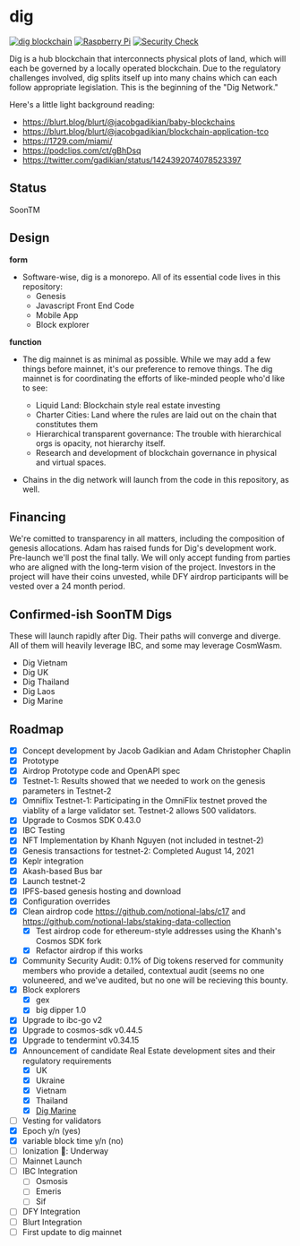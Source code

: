 # dig

[![dig blockchain](https://github.com/notional-labs/dig/actions/workflows/build.yml/badge.svg)](https://github.com/notional-labs/dig/actions/workflows/build.yml)
[![Raspberry Pi](https://github.com/notional-labs/dig/actions/workflows/pi.yml/badge.svg)](https://github.com/notional-labs/dig/actions/workflows/pi.yml)
[![Security Check](https://github.com/notional-labs/dig/actions/workflows/codeql-analysis.yml/badge.svg)](https://github.com/notional-labs/dig/actions/workflows/codeql-analysis.yml)

Dig is a hub blockchain that interconnects physical plots of land, which will each be governed by a locally operated blockchain.  Due to the regulatory challenges involved, dig splits itself up into many chains which can each follow appropriate legislation.  This is the beginning of the "Dig Network."


Here's a little light background reading:

* https://blurt.blog/blurt/@jacobgadikian/baby-blockchains
* https://blurt.blog/blurt/@jacobgadikian/blockchain-application-tco
* https://1729.com/miami/
* https://podclips.com/ct/gBhDsq
* https://twitter.com/gadikian/status/1424392074078523397


## Status
SoonTM


## Design
**form**
* Software-wise, dig is a monorepo.  All of its essential code lives in this repository:
  * Genesis
  * Javascript Front End Code
  * Mobile App
  * Block explorer

**function**
* The dig mainnet is as minimal as possible.  While we may add a few things before mainnet, it's our preference to remove things.  The dig mainnet is for coordinating the efforts of like-minded people who'd like to see:
  * Liquid Land: Blockchain style real estate investing
  * Charter Cities: Land where the rules are laid out on the chain that constitutes them
  * Hierarchical transparent governance: The trouble with hierarchical orgs is opacity, not hierarchy itself.
  * Research and development of blockchain governance in physical and virtual spaces.    


* Chains in the dig network will launch from the code in this repository, as well.   


## Financing
We're comitted to transparency in all matters, including the composition of genesis allocations.  Adam has raised funds for Dig's development work.  Pre-launch we'll post the final tally.  We will only accept funding from parties who are aligned with the long-term vision of the project. Investors in the project will have their coins unvested, while DFY airdrop participants will be vested over a 24 month period. 


## Confirmed-ish SoonTM Digs
These will launch rapidly after Dig.  Their paths will converge and diverge.  All of them will heavily leverage IBC, and some may leverage CosmWasm.


* Dig Vietnam
* Dig UK
* Dig Thailand
* Dig Laos
* Dig Marine



## Roadmap

- [x] Concept development by Jacob Gadikian and Adam Christopher Chaplin
- [x] Prototype
- [x] Airdrop Prototype code and OpenAPI spec
- [x] Testnet-1:  Results showed that we needed to work on the genesis parameters in Testnet-2
- [x] Omniflix Testnet-1: Participating in the OmniFlix testnet proved the viablity of a large validator set.  Testnet-2 allows 500 validators.
- [x] Upgrade to Cosmos SDK 0.43.0
- [x] IBC Testing
- [x] NFT Implementation by Khanh Nguyen (not included in testnet-2)
- [x] Genesis transactions for testnet-2: Completed August 14, 2021
- [x] Keplr integration
- [x] Akash-based Bus bar
- [x] Launch testnet-2
- [x] IPFS-based genesis hosting and download
- [x] Configuration overrides
- [x] Clean airdrop code https://github.com/notional-labs/c17 and https://github.com/notional-labs/staking-data-collection
  - [x] Test airdrop code for ethereum-style addresses using the Khanh's Cosmos SDK fork
  - [x] Refactor airdrop if this works
- [x] Community Security Audit: 0.1% of Dig tokens reserved for community members who provide a detailed, contextual audit (seems no one voluneered, and we've audited, but no one will be recieving this bounty. 
- [x] Block explorers
  - [x] gex
  - [x] big dipper 1.0
- [x] Upgrade to ibc-go v2
- [x] Upgrade to cosmos-sdk v0.44.5
- [x] Upgrade to tendermint v0.34.15
- [x] Announcement of candidate Real Estate development sites and their regulatory requirements
  - [x] UK
  - [x] Ukraine
  - [x] Vietnam
  - [x] Thailand
  - [x] [Dig Marine](https://github.com/notional-labs/ccs)
- [ ] Vesting for validators
- [x] Epoch y/n (yes)
- [x] variable block time y/n (no)
- [ ] Ionization  🧿: Underway 
- [ ] Mainnet Launch
- [ ] IBC Integration
  - [ ] Osmosis 
  - [ ] Emeris 
  - [ ] Sif 
- [ ] DFY Integration
- [ ] Blurt Integration
- [ ] First update to dig mainnet
